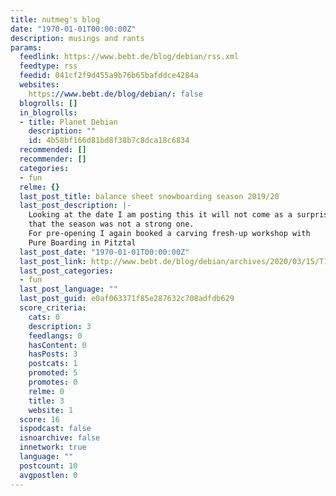 ```yaml
---
title: nutmeg's blog
date: "1970-01-01T00:00:00Z"
description: musings and rants
params:
  feedlink: https://www.bebt.de/blog/debian/rss.xml
  feedtype: rss
  feedid: 041cf2f9d455a9b76b65bafddce4284a
  websites:
    https://www.bebt.de/blog/debian/: false
  blogrolls: []
  in_blogrolls:
  - title: Planet Debian
    description: ""
    id: 4b58bf166d81bd8f38b7c8dca18c6834
  recommended: []
  recommender: []
  categories:
  - fun
  relme: {}
  last_post_title: balance sheet snowboarding season 2019/20
  last_post_description: |-
    Looking at the date I am posting this it will not come as a surprise
    that the season was not a strong one.
    For pre-opening I again booked a carving fresh-up workshop with
    Pure Boarding in Pitztal
  last_post_date: "1970-01-01T00:00:00Z"
  last_post_link: http://www.bebt.de/blog/debian/archives/2020/03/15/T12_18_46/index.html
  last_post_categories:
  - fun
  last_post_language: ""
  last_post_guid: e0af063371f85e287632c708adfdb629
  score_criteria:
    cats: 0
    description: 3
    feedlangs: 0
    hasContent: 0
    hasPosts: 3
    postcats: 1
    promoted: 5
    promotes: 0
    relme: 0
    title: 3
    website: 1
  score: 16
  ispodcast: false
  isnoarchive: false
  innetwork: true
  language: ""
  postcount: 10
  avgpostlen: 0
---
```

